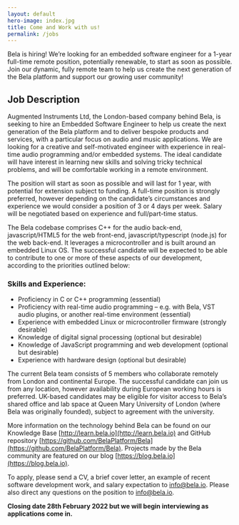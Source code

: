 ```yaml
---
layout: default
hero-image: index.jpg
title: Come and Work with us!
permalink: /jobs
---
```


Bela is hiring! We’re looking for an embedded software engineer for a 1-year full-time remote position, potentially renewable, to start as soon as possible. Join our dynamic, fully remote team to help us create the next generation of the Bela platform and support our growing user community!

## Job Description

Augmented Instruments Ltd, the London-based company behind Bela, is seeking to hire an Embedded Software Engineer to help us create the next generation of the Bela platform and to deliver bespoke products and services, with a particular focus on audio and music applications. We are looking for a creative and self-motivated engineer with experience in real-time audio programming and/or embedded systems. The ideal candidate will have interest in learning new skills and solving tricky technical problems, and will be comfortable working in a remote environment.

The position will start as soon as possible and will last for 1 year, with potential for extension subject to funding. A full-time position is strongly preferred, however depending on the candidate’s circumstances and experience we would consider a position of 3 or 4 days per week. Salary will be negotiated based on experience and full/part-time status.

The Bela codebase comprises C++ for the audio back-end, javascript/HTML5 for the web front-end, javascript/typescript (node.js) for the web back-end. It leverages a microcontroller and is built around an embedded Linux OS. The successful candidate will be expected to be able to contribute to one or more of these aspects of our development, according to the priorities outlined below:

### Skills and Experience:
- Proficiency in C or C++ programming (essential)
- Proficiency with real-time audio programming – e.g. with Bela, VST audio plugins, or another real-time environment (essential)
- Experience with embedded Linux or microcontroller firmware (strongly desirable)
- Knowledge of digital signal processing (optional but desirable)
- Knowledge of JavaScript programming and web development (optional but desirable)
- Experience with hardware design (optional but desirable)

The current Bela team consists of 5 members who collaborate remotely from London and continental Europe. The successful candidate can join us from any location, however availability during European working hours is preferred. UK-based candidates may be eligible for visitor access to Bela’s shared office and lab space at Queen Mary University of London (where Bela was originally founded), subject to agreement with the university.

More information on the technology behind Bela can be found on our Knowledge Base [http://learn.bela.io](http://learn.bela.io) and GitHub repository [https://github.com/BelaPlatform/Bela](https://github.com/BelaPlatform/Bela). Projects made by the Bela community are featured on our blog [https://blog.bela.io](https://blog.bela.io).

To apply, please send a CV, a brief cover letter, an example of recent software development work, and salary expectation to info@bela.io. Please also direct any questions on the position to info@bela.io.

**Closing date 28th February 2022 but we will begin interviewing as applications come in.**
